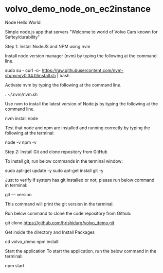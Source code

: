 # volvo_demo_node_on_ec2instance
Node Hello World

Simple node.js app that servers "Welcome to world of Volvo Cars known for Saftey/durability"


Step 1: Install NodeJS and NPM using nvm

Install node version manager (nvm) by typing the following at the command line.

sudo su -
curl -o- https://raw.githubusercontent.com/nvm-sh/nvm/v0.34.0/install.sh | bash

Activate nvm by typing the following at the command line.

. ~/.nvm/nvm.sh

Use nvm to install the latest version of Node.js by typing the following at the command line.

nvm install node

Test that node and npm are installed and running correctly by typing the following at the terminal:

node -v
npm -v

Step 2: Install Git and clone repository from GitHub

To install git, run below commands in the terminal window:

sudo apt-get update -y
sudo apt-get install git -y

Just to verify if system has git installed or not, please run below command in terminal:

git — version

This command will print the git version in the terminal.

Run below command to clone the code repository from Github:

git clone https://github.com/hrishidurg/volvo_demo.git

Get inside the directory and Install Packages

cd volvo_demo
npm install

Start the application To start the application, run the below command in the terminal:

npm start
